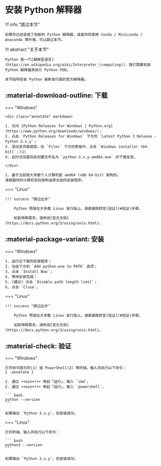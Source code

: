 # 安装 Python 解释器

!!! info "跳过本节"

    如果你已经安装了较新的 Python 解释器，或者你将使用 Conda / Miniconda / Anaconda 等环境，可以跳过本节。

!!! abstract "关于本节"

    Python 是一门[解释型语言](https://en.wikipedia.org/wiki/Interpreter_(computing))，我们需要安装 Python 解释器来执行 Python 代码。

    本节指导安装 Python 最新发行版的官方解释器。

## :material-download-outline: 下载

=== "Windows"

    <div class="annotate" markdown>

    1. 访问 [Python Releases for Windows | Python.org](https://www.python.org/downloads/windows/)；
    2. 点击 `Python Releases for Windows` 下方的 `Latest Python 3 Release - Python 3.x.y`；
    3. 滚动至页面底部，在 `Files` 下方的表格中，点击 `Windows installer (64-bit)`；(1)
    4. 此时浏览器将会创建文件名为 `python-3.x.y-amd64.exe` 的下载任务。

    </div>

    1. 基于当前绝大多数个人计算机是 amd64 (x86 64-bit) 架构的。  
    请根据你的计算机实际架构选择合适的安装程序。

=== "Linux"

    !!! success "跳过此步"

        Python 预装在大多数 Linux 发行版上。请直接跳转至[验证](#验证)步骤。

        如有特殊需求，请参阅[官方文档](https://docs.python.org/3/using/unix.html)。

## :material-package-variant: 安装

=== "Windows"

    1. 运行已下载的安装程序；
    2. 勾选下方的 `Add python.exe to PATH` 选项；
    3. 点击 `Install Now`；
    4. 等待安装完成；
    5. (建议) 点击 `Disable path length limit`；
    6. 点击 `Close`。

=== "Linux"

    !!! success "跳过此步"

        Python 预装在大多数 Linux 发行版上。请直接跳转至[验证](#验证)步骤。

        如有特殊需求，请参阅[官方文档](https://docs.python.org/3/using/unix.html)。

## :material-check: 验证

=== "Windows"

    打开命令提示符(1) 或 PowerShell(2) 等终端，输入并执行以下命令：
    { .annotate }

    1. 通过 ++win+r++ 唤起「运行」，输入 `cmd`。
    2. 通过 ++win+r++ 唤起「运行」，输入 `powershell`。

    ``` bash
    python --version
    ```

    如果输出 `Python 3.x.y`，则安装成功。

=== "Linux"

    打开终端，输入并执行以下命令：

    ``` bash
    python3 --version
    ```

    如果输出 `Python 3.x.y`，则安装成功。
